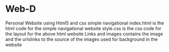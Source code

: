 # Web-D
Personal Website using Html5 and css simple navigational
index.html is the html code for the simple navigational website
style.css is the css code for the layout for the above html website
Links and images contains the image and the urlslinks to the source of the images used for background in the website 
